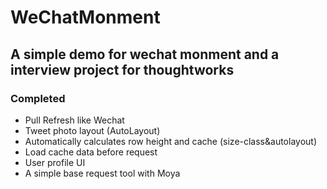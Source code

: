 # WeChatMonment
## A simple demo for wechat monment and a  interview project for thoughtworks

### Completed

* Pull Refresh like Wechat
* Tweet photo layout (AutoLayout)
* Automatically calculates row height and cache (size-class&autolayout)
* Load cache data before request
* User profile UI
* A simple base request tool with Moya
